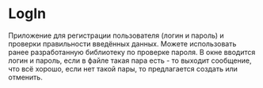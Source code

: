 # LogIn

Приложение для регистрации пользователя (логин и пароль) и проверки правильности введённых данных. Можете использовать ранее разработанную библиотеку по проверке пароля. В окне вводится логин и пароль, если в файле такая пара есть - то выходит сообщение, что всё хорошо, если нет такой пары, то предлагается создать или отменить.
